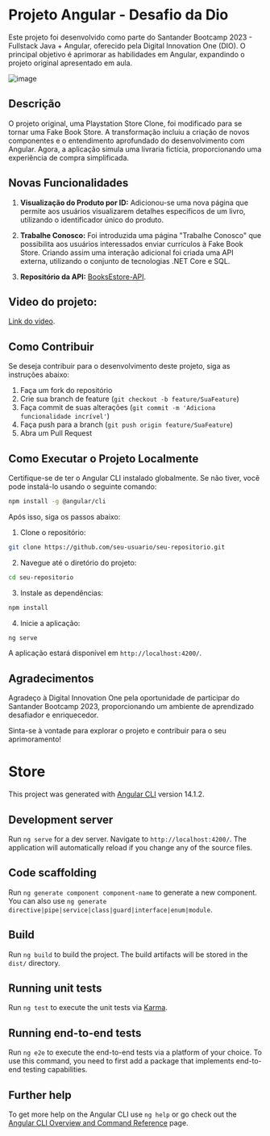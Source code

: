 # Projeto Angular - Desafio da Dio

Este projeto foi desenvolvido como parte do Santander Bootcamp 2023 - Fullstack Java + Angular, oferecido pela Digital Innovation One (DIO). O principal objetivo é aprimorar as habilidades em Angular, expandindo o projeto original apresentado em aula.

![image](https://github.com/Edilainecsilva/angular-booksestore-desafio/assets/112878712/aa6a87bb-856e-4e4c-903a-35ac0b9ed289)

## Descrição

O projeto original, uma Playstation Store Clone, foi modificado para se tornar uma Fake Book Store. A transformação incluiu a criação de novos componentes e o entendimento aprofundado do desenvolvimento com Angular. Agora, a aplicação simula uma livraria fictícia, proporcionando uma experiência de compra simplificada.

## Novas Funcionalidades

1. **Visualização do Produto por ID:** Adicionou-se uma nova página que permite aos usuários visualizarem detalhes específicos de um livro, utilizando o identificador único do produto.

2. **Trabalhe Conosco:** Foi introduzida uma página "Trabalhe Conosco" que possibilita aos usuários interessados enviar currículos à Fake Book Store. Criando assim uma interação adicional foi criada uma API externa, utilizando o conjunto de tecnologias .NET Core e SQL.
  
3. **Repositório da API:** [BooksEstore-API](https://github.com/Edilainecsilva/booksestoreApi).

## Video do projeto: 
[Link do video](https://www.youtube.com/watch?v=JbI179rQjo4).

## Como Contribuir

Se deseja contribuir para o desenvolvimento deste projeto, siga as instruções abaixo:

1. Faça um fork do repositório
2. Crie sua branch de feature (`git checkout -b feature/SuaFeature`)
3. Faça commit de suas alterações (`git commit -m 'Adiciona funcionalidade incrível'`)
4. Faça push para a branch (`git push origin feature/SuaFeature`)
5. Abra um Pull Request

## Como Executar o Projeto Localmente

Certifique-se de ter o Angular CLI instalado globalmente. Se não tiver, você pode instalá-lo usando o seguinte comando:

```bash
npm install -g @angular/cli
```

Após isso, siga os passos abaixo:

1. Clone o repositório:

```bash
git clone https://github.com/seu-usuario/seu-repositorio.git
```

2. Navegue até o diretório do projeto:

```bash
cd seu-repositorio
```

3. Instale as dependências:

```bash
npm install
```

4. Inicie a aplicação:

```bash
ng serve
```

A aplicação estará disponível em `http://localhost:4200/`.

## Agradecimentos

Agradeço à Digital Innovation One pela oportunidade de participar do Santander Bootcamp 2023, proporcionando um ambiente de aprendizado desafiador e enriquecedor.

Sinta-se à vontade para explorar o projeto e contribuir para o seu aprimoramento!

# Store

This project was generated with [Angular CLI](https://github.com/angular/angular-cli) version 14.1.2.

## Development server

Run `ng serve` for a dev server. Navigate to `http://localhost:4200/`. The application will automatically reload if you change any of the source files.

## Code scaffolding

Run `ng generate component component-name` to generate a new component. You can also use `ng generate directive|pipe|service|class|guard|interface|enum|module`.

## Build

Run `ng build` to build the project. The build artifacts will be stored in the `dist/` directory.

## Running unit tests

Run `ng test` to execute the unit tests via [Karma](https://karma-runner.github.io).

## Running end-to-end tests

Run `ng e2e` to execute the end-to-end tests via a platform of your choice. To use this command, you need to first add a package that implements end-to-end testing capabilities.

## Further help

To get more help on the Angular CLI use `ng help` or go check out the [Angular CLI Overview and Command Reference](https://angular.io/cli) page.
